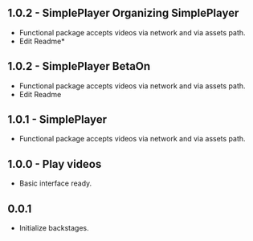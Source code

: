 ## 1.0.2 - SimplePlayer Organizing SimplePlayer

* Functional package accepts videos via network and via assets path.
* Edit Readme*

## 1.0.2 - SimplePlayer BetaOn

* Functional package accepts videos via network and via assets path.
* Edit Readme

## 1.0.1 - SimplePlayer

* Functional package accepts videos via network and via assets path.


## 1.0.0 - Play videos

* Basic interface ready.

## 0.0.1

* Initialize backstages.
